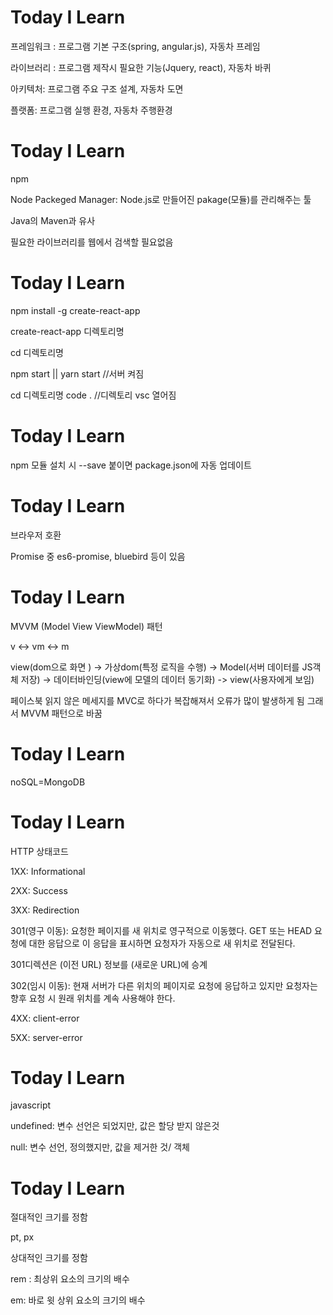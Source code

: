 # Today I Learn

프레임워크 : 프로그램 기본 구조(spring, angular.js), 자동차 프레임 

라이브러리 : 프로그램 제작시 필요한 기능(Jquery, react), 자동차 바퀴

아키텍처: 프로그램 주요 구조 설계, 자동차 도면

플랫폼: 프로그램 실행 환경, 자동차 주행환경


# Today I Learn

npm 

Node Packeged Manager: Node.js로 만들어진 pakage(모듈)를 관리해주는 툴

Java의 Maven과 유사

필요한 라이브러리를 웹에서 검색할 필요없음


# Today I Learn

npm install -g create-react-app

create-react-app 디렉토리명

cd 디렉토리명

npm start || yarn start  //서버 켜짐

cd 디렉토리명 code . //디렉토리 vsc 열어짐


# Today I Learn

npm 모듈 설치 시 --save 붙이면 package.json에 자동 업데이트


# Today I Learn

브라우저 호환

Promise 중 es6-promise, bluebird 등이 있음


# Today I Learn

MVVM (Model View ViewModel) 패턴

v <-> vm <-> m

view(dom으로 화면 ) -> 가상dom(특정 로직을 수행) -> Model(서버 데이터를 JS객체 저장) -> 데이터바인딩(view에 모델의 데이터 동기화) -> view(사용자에게 보임)

페이스북 읽지 않은 메세지를 MVC로 하다가 복잡해져서 오류가 많이 발생하게 됨 그래서 MVVM 패턴으로 바꿈


# Today I Learn

noSQL=MongoDB


# Today I Learn

HTTP 상태코드

1XX: Informational

2XX: Success

3XX: Redirection

301(영구 이동): 요청한 페이지를 새 위치로 영구적으로 이동했다. GET 또는 HEAD 요청에 대한 응답으로 이 응답을 표시하면 요청자가 자동으로 새 위치로 전달된다.

301디렉션은 (이전 URL) 정보를 (새로운 URL)에 승계

302(임시 이동): 현재 서버가 다른 위치의 페이지로 요청에 응답하고 있지만 요청자는 향후 요청 시 원래 위치를 계속 사용해야 한다.

4XX: client-error

5XX: server-error


# Today I Learn

javascript

undefined: 변수 선언은 되었지만, 값은 할당 받지 않은것

null: 변수 선언, 정의했지만, 값을 제거한 것/ 객체


# Today I Learn

절대적인 크기를 정함

pt, px

상대적인 크기를 정함

rem : 최상위 요소의 크기의 배수

em: 바로 윗 상위 요소의 크기의 배수

